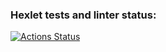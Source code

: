 ### Hexlet tests and linter status:
[![Actions Status](https://github.com/Rapidomsk/python-project-lvl1/workflows/hexlet-check/badge.svg)](https://github.com/Rapidomsk/python-project-lvl1/actions)